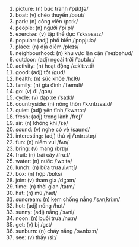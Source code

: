 1. picture: (n) bức tranh /ˈpɪktʃə/
2. boat: (v) chèo thuyền /bəʊt/
3. park: (n) công viên /pɑːk/
4. people: (n) người /ˈpiːpl/
5. exercise: (v) tập thể dục /ˈɛksəsaɪz/
6. popular: (adj) phổ biến /ˈpɒpjʊlə/
7. place: (n) địa điểm /pleɪs/
8. neighbourhood: (n) khu vực lân cận /ˈneɪbəhʊd/
9. outdoor: (adj) ngoài trời /ˈaʊtdɔː/
10. activity: (n) hoạt động /ækˈtɪvɪti/
11. good: (adj) tốt /ɡʊd/
12. health: (n) sức khỏe /hɛlθ/
13. family: (n) gia đình /ˈfæmɪli/
14. go: (v) đi /ɡəʊ/
15. cycle: (v) đạp xe /ˈsaɪkl/
16. countryside: (n) nông thôn /ˈkʌntrɪsaɪd/
17. quiet: (adj) yên tĩnh /ˈkwaɪət/
18. fresh: (adj) trong lành /frɛʃ/
19. air: (n) không khí /ɛə/
20. sound: (v) nghe có vẻ /saʊnd/
21. interesting: (adj) thú vị /ˈɪntrɪstɪŋ/
22. fun: (n) niềm vui /fʌn/
23. bring: (v) mang /brɪŋ/
24. fruit: (n) trái cây /fruːt/
25. water: (n) nước /ˈwɔːtə/
26. lunch: (n) bữa trưa /lʌntʃ/
27. box: (n) hộp /bɒks/
28. join: (v) tham gia /dʒɔɪn/
29. time: (n) thời gian /taɪm/
30. hat: (n) mũ /hæt/
31. suncream: (n) kem chống nắng /ˈsʌnˌkriːm/
32. hot: (adj) nóng /hɒt/
33. sunny: (adj) nắng /ˈsʌni/
34. noon: (n) buổi trưa /nuːn/
35. get: (v) bị /ɡɛt/
36. sunburn: (n) cháy nắng /ˈsʌnbɜːn/
37. see: (v) thấy /siː/